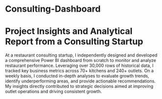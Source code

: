 # Consulting-Dashboard
# Project Insights and Analytical Report from a Consulting Startup

At a restaurant consulting startup, I independently designed and developed a comprehensive Power BI dashboard from scratch to monitor and analyze restaurant performance. Leveraging over 30,000 rows of historical data, I tracked key business metrics across 70+ kitchens and 240+ outlets. On a weekly basis, I conducted in-depth analyses to evaluate growth trends, identify underperforming areas, and provide actionable recommendations. My insights directly contributed to strategic decisions aimed at improving outlet operations and driving consistent growth.
